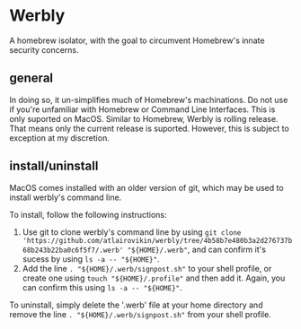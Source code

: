 # Werbly
A homebrew isolator, with the goal to circumvent Homebrew's innate security concerns.

## general
In doing so, it un-simplifies much of Homebrew's machinations. Do not use if you're unfamiliar with Homebrew or Command Line Interfaces.
This is only suported on MacOS.
Similar to Homebrew, Werbly is rolling release. That means only the current release is suported. However, this is subject to exception at my discretion.

## install/uninstall
MacOS comes installed with an older version of git, which may be used to install werbly's command line.

To install, follow the following instructions:
1. Use git to clone werbly's command line by using `git clone 'https://github.com/atlairovikin/werbly/tree/4b58b7e480b3a2d276737b68b243b22ba0c6f5f7/.werb' "${HOME}/.werb"`, and can confirm it's sucess by using `ls -a -- "${HOME}"`.
2. Add the line `. "${HOME}/.werb/signpost.sh"` to your shell profile, or create one using `touch "${HOME}/.profile"` and then add it. Again, you can confirm this using `ls -a -- "${HOME}"`.

To uninstall, simply delete the '.werb' file at your home directory and remove the line `. "${HOME}/.werb/signpost.sh"` from your shell profile.
